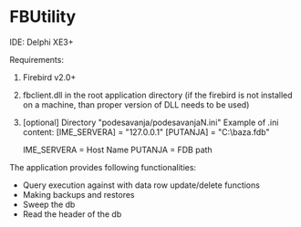 # FBUtility

IDE: Delphi XE3+

Requirements: 
1. Firebird v2.0+
2. fbclient.dll in the root application directory (if the firebird is not installed on a machine, than proper version of DLL needs to be used) 
3. [optional] Directory "podesavanja/podesavanjaN.ini"
  Example of .ini content: 
    [IME_SERVERA] = "127.0.0.1"
    [PUTANJA] = "C:\baza.fdb"
    
    IME_SERVERA = Host Name
    PUTANJA = FDB path

The application provides following functionalities:
  - Query execution against with data row update/delete functions
  - Making backups and restores
  - Sweep the db
  - Read the header of the db

